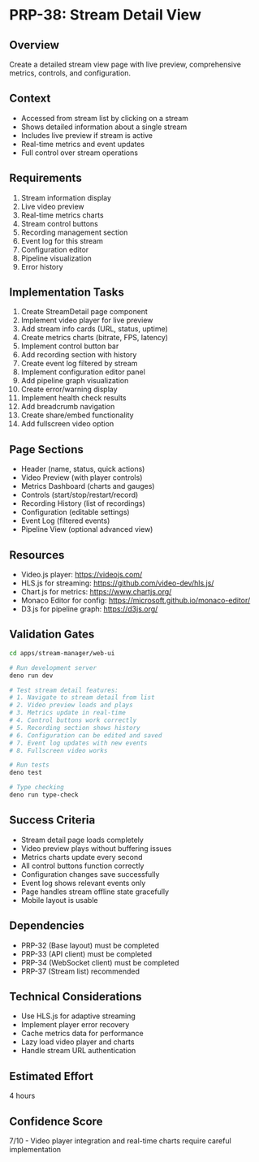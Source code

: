 # PRP-38: Stream Detail View

## Overview
Create a detailed stream view page with live preview, comprehensive metrics, controls, and configuration.

## Context
- Accessed from stream list by clicking on a stream
- Shows detailed information about a single stream
- Includes live preview if stream is active
- Real-time metrics and event updates
- Full control over stream operations

## Requirements
1. Stream information display
2. Live video preview
3. Real-time metrics charts
4. Stream control buttons
5. Recording management section
6. Event log for this stream
7. Configuration editor
8. Pipeline visualization
9. Error history

## Implementation Tasks
1. Create StreamDetail page component
2. Implement video player for live preview
3. Add stream info cards (URL, status, uptime)
4. Create metrics charts (bitrate, FPS, latency)
5. Implement control button bar
6. Add recording section with history
7. Create event log filtered by stream
8. Implement configuration editor panel
9. Add pipeline graph visualization
10. Create error/warning display
11. Implement health check results
12. Add breadcrumb navigation
13. Create share/embed functionality
14. Add fullscreen video option

## Page Sections
- Header (name, status, quick actions)
- Video Preview (with player controls)
- Metrics Dashboard (charts and gauges)
- Controls (start/stop/restart/record)
- Recording History (list of recordings)
- Configuration (editable settings)
- Event Log (filtered events)
- Pipeline View (optional advanced view)

## Resources
- Video.js player: https://videojs.com/
- HLS.js for streaming: https://github.com/video-dev/hls.js/
- Chart.js for metrics: https://www.chartjs.org/
- Monaco Editor for config: https://microsoft.github.io/monaco-editor/
- D3.js for pipeline graph: https://d3js.org/

## Validation Gates
```bash
cd apps/stream-manager/web-ui

# Run development server
deno run dev

# Test stream detail features:
# 1. Navigate to stream detail from list
# 2. Video preview loads and plays
# 3. Metrics update in real-time
# 4. Control buttons work correctly
# 5. Recording section shows history
# 6. Configuration can be edited and saved
# 7. Event log updates with new events
# 8. Fullscreen video works

# Run tests
deno test

# Type checking
deno run type-check
```

## Success Criteria
- Stream detail page loads completely
- Video preview plays without buffering issues
- Metrics charts update every second
- All control buttons function correctly
- Configuration changes save successfully
- Event log shows relevant events only
- Page handles stream offline state gracefully
- Mobile layout is usable

## Dependencies
- PRP-32 (Base layout) must be completed
- PRP-33 (API client) must be completed  
- PRP-34 (WebSocket client) must be completed
- PRP-37 (Stream list) recommended

## Technical Considerations
- Use HLS.js for adaptive streaming
- Implement player error recovery
- Cache metrics data for performance
- Lazy load video player and charts
- Handle stream URL authentication

## Estimated Effort
4 hours

## Confidence Score
7/10 - Video player integration and real-time charts require careful implementation
